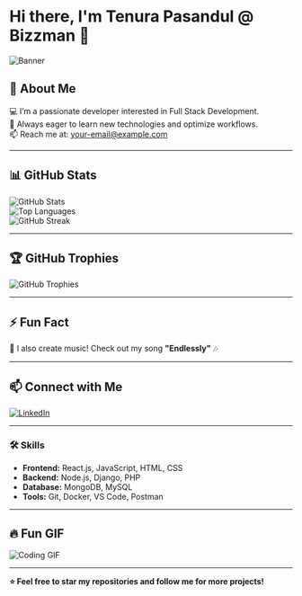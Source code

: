 # Hi there, I'm Tenura Pasandul @ Bizzman 👋

![Banner](https://your-banner-url.com/banner.png)

## 🚀 About Me  
💻 I’m a passionate developer interested in Full Stack Development.  
🎯 Always eager to learn new technologies and optimize workflows.  
📫 Reach me at: [your-email@example.com](mailto:your-email@example.com)

---

## 📊 GitHub Stats  
![GitHub Stats](https://github-readme-stats.vercel.app/api?username=your-username&show_icons=true&theme=radical)  
![Top Languages](https://github-readme-stats.vercel.app/api/top-langs/?username=your-username&layout=compact&theme=radical)  
![GitHub Streak](https://github-readme-streak-stats.herokuapp.com/?user=your-username&theme=dark)  

---

## 🏆 GitHub Trophies  
![GitHub Trophies](https://github-profile-trophy.vercel.app/?username=your-username&theme=onedark)

---

## ⚡ Fun Fact  
🎵 I also create music! Check out my song **"Endlessly"** 🎶  

---

## 📫 Connect with Me  
[![LinkedIn](https://img.shields.io/badge/LinkedIn-0077B5?style=for-the-badge&logo=linkedin&logoColor=white)](https://linkedin.com/in/tenura-pasandul)  

---

### 🛠️ Skills  
- **Frontend:** React.js, JavaScript, HTML, CSS  
- **Backend:** Node.js, Django, PHP  
- **Database:** MongoDB, MySQL  
- **Tools:** Git, Docker, VS Code, Postman  

---

## 🔥 Fun GIF  
![Coding GIF](https://media.giphy.com/media/qgQUggAC3Pfv687qPC/giphy.gif)

---

**⭐ Feel free to star my repositories and follow me for more projects!**

